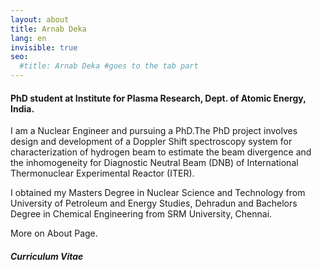 ```yaml
---
layout: about
title: Arnab Deka
lang: en
invisible: true
seo:
  #title: Arnab Deka #goes to the tab part
---
```


#### PhD student at Institute for Plasma Research, Dept. of Atomic Energy, India.


I am a Nuclear Engineer and pursuing a PhD.The PhD project involves design and development of a Doppler Shift spectroscopy system  for characterization of hydrogen beam to estimate the beam divergence and the inhomogeneity for Diagnostic Neutral Beam (DNB) of International Thermonuclear Experimental Reactor (ITER).

I obtained my Masters Degree in Nuclear Science and Technology from University of Petroleum and Energy Studies, Dehradun and Bachelors Degree in Chemical Engineering from SRM University, Chennai.

More on About Page.

##### Curriculum Vitae
